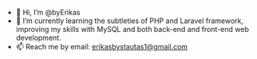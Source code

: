 - 👋 Hi, I’m @byErikas
- 🌱 I’m currently learning the subtleties of PHP and Laravel framework, improving my skills with MySQL and both back-end and front-end web development.
- 📫 Reach me by email: erikasbystautas1@gmail.com

<!---
byErikas/byErikas is a ✨ special ✨ repository because its `README.md` (this file) appears on your GitHub profile.
You can click the Preview link to take a look at your changes.
--->
